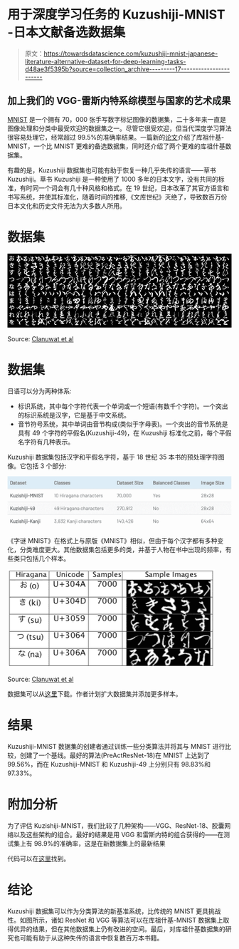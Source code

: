 # 用于深度学习任务的 Kuzushiji-MNIST -日本文献备选数据集

> 原文：<https://towardsdatascience.com/kuzushiji-mnist-japanese-literature-alternative-dataset-for-deep-learning-tasks-d48ae3f5395b?source=collection_archive---------17----------------------->

## 加上我们的 VGG-雷斯内特系综模型与国家的艺术成果

[MNIST](http://yann.lecun.com/exdb/mnist/) 是一个拥有 70，000 张手写数字标记图像的数据集，二十多年来一直是图像处理和分类中最受欢迎的数据集之一。尽管它很受欢迎，但当代深度学习算法很容易处理它，经常超过 99.5%的准确率结果。一篇新的[论文](https://arxiv.org/abs/1812.01718)介绍了库祖什基-MNIST，一个比 MNIST 更难的备选数据集，同时还介绍了两个更难的库祖什基数据集。

有趣的是，Kuzushiji 数据集也可能有助于恢复一种几乎失传的语言——草书 Kuzushiji。草书 Kuzushiji 是一种使用了 1000 多年的日本文字，没有共同的标准，有时同一个词会有几十种风格和格式。在 19 世纪，日本改革了其官方语言和书写系统，并使其标准化，随着时间的推移,《文库世纪》灭绝了，导致数百万份日本文化和历史文件无法为大多数人所用。

# 数据集

![](img/85f2481e70315e2669b77b0ba1ac1994.png)

Source: [Clanuwat et al](https://arxiv.org/abs/1812.01718)

# 数据集

日语可以分为两种体系:

*   标识系统，其中每个字符代表一个单词或一个短语(有数千个字符)。一个突出的标识系统是汉字，它是基于中文系统。
*   音节符号系统，其中单词由音节构成(类似于字母表)。一个突出的音节系统是具有 49 个字符的平假名(Kuzushiji-49)，在 Kuzushiji 标准化之前，每个平假名字符有几种表示。

Kuzushiji 数据集包括汉字和平假名字符，基于 18 世纪 35 本书的预处理字符图像。它包括 3 个部分:

![](img/692fe5fc237e1f85bb61999e7b8c14fd.png)

《字谜 MNIST》在格式上与原版《MNIST》相似，但由于每个汉字都有多种变化，分类难度更大。其他数据集包括更多的类，并基于人物在书中出现的频率，有些类只包括几个样本。

![](img/63dc4b73c245ff9c26164814cbd4312d.png)

Source: [Clanuwat et al](https://arxiv.org/abs/1812.01718)

数据集可以从[这里](https://github.com/rois-codh/kmnist)下载。作者计划扩大数据集并添加更多样本。

# 结果

Kuzushiji-MNIST 数据集的创建者通过训练一些分类算法并将其与 MNIST 进行比较，创建了一个基线。最好的算法(PreActResNet-18)在 MNIST 上达到了 99.56%，而在 Kuzushiji-MNIST 和 Kuzushiji-49 上分别只有 98.83%和 97.33%。

# 附加分析

为了评估 Kuzishiji-MNIST，我们比较了几种架构——VGG、ResNet-18、胶囊网络以及这些架构的组合。最好的结果是用 VGG 和雷斯内特的组合获得的——在测试集上有 98.9%的准确率，这是在新数据集上的最新结果

代码可以在[这里](https://github.com/ranihorev/Kuzushiji_MNIST)找到。

# 结论

Kuzushiji 数据集可以作为分类算法的新基准系统，比传统的 MNIST 更具挑战性。如图所示，诸如 ResNet 和 VGG 等算法可以在库祖什基-MNIST 数据集上取得优异的结果，但在其他数据集上仍有改进的空间。最后，对库祖什基数据集的研究也可能有助于从这种失传的语言中恢复数百万本书籍。